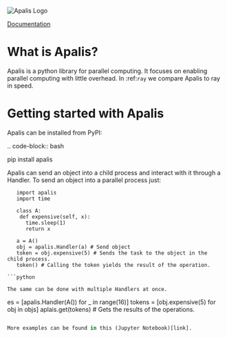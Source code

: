 ![Apalis Logo](https://danielalcalde.github.io/apalis/_static/apalislogo.svg)

[Documentation](https://danielalcalde.github.io/apalis)

# What is Apalis?

Apalis is a python library for parallel computing. It focuses on enabling parallel computing with little overhead. In :ref:`ray` we compare Apalis
to ray in speed.

# Getting started with Apalis

Apalis can be installed from PyPI:

.. code-block:: bash

   pip install apalis

Apalis can send an object into a child process and interact with it through a Handler.
To send an object into a parallel process just:

```
   import apalis
   import time

   class A:
    def expensive(self, x):
      time.sleep(1)
      return x
      
   a = A()
   obj = apalis.Handler(a) # Send object
   token = obj.expensive(5) # Sends the task to the object in the child process.
   token() # Calling the token yields the result of the operation.

```python

The same can be done with multiple Handlers at once.

```
    
   es = [apalis.Handler(A()) for _ in range(16)]
   tokens = [obj.expensive(5) for obj in objs]
   aplais.get(tokens) # Gets the results of the operations.

```python

More examples can be found in this (Jupyter Notebook)[link].